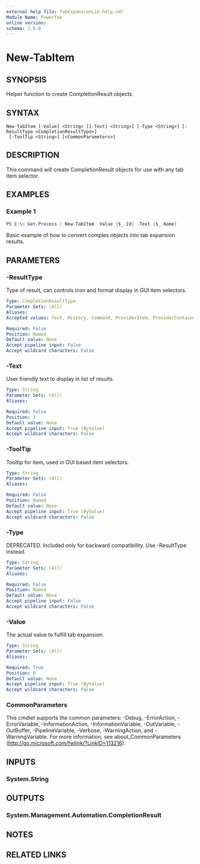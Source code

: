 ```yaml
---
external help file: TabExpansionLib-help.xml
Module Name: PowerTab
online version:
schema: 2.0.0
---
```


# New-TabItem

## SYNOPSIS
Helper function to create CompletionResult objects.

## SYNTAX

```
New-TabItem [-Value] <String> [[-Text] <String>] [-Type <String>] [-ResultType <CompletionResultType>]
 [-ToolTip <String>] [<CommonParameters>]
```

## DESCRIPTION
This command will create CompletionResult objects for use with any tab item selector.

## EXAMPLES

### Example 1
```powershell
PS C:\> Get-Process | New-TabItem -Value {$_.Id} -Text {$_.Name}
```

Basic example of how to convert complex objects into tab expansion results.

## PARAMETERS

### -ResultType
Type of result, can controls icon and format display in GUI item selectors.

```yaml
Type: CompletionResultType
Parameter Sets: (All)
Aliases:
Accepted values: Text, History, Command, ProviderItem, ProviderContainer, Property, Method, ParameterName, ParameterValue, Variable, Namespace, Type, Keyword, DynamicKeyword

Required: False
Position: Named
Default value: None
Accept pipeline input: False
Accept wildcard characters: False
```

### -Text
User friendly text to display in list of results.

```yaml
Type: String
Parameter Sets: (All)
Aliases:

Required: False
Position: 1
Default value: None
Accept pipeline input: True (ByValue)
Accept wildcard characters: False
```

### -ToolTip
Tooltip for item, used in GUI based item selectors.

```yaml
Type: String
Parameter Sets: (All)
Aliases:

Required: False
Position: Named
Default value: None
Accept pipeline input: True (ByValue)
Accept wildcard characters: False
```

### -Type
DEPRECATED.  Included only for backward compatibility.  Use -ResultType instead.

```yaml
Type: String
Parameter Sets: (All)
Aliases:

Required: False
Position: Named
Default value: None
Accept pipeline input: False
Accept wildcard characters: False
```

### -Value
The actual value to fulfill tab expansion.

```yaml
Type: String
Parameter Sets: (All)
Aliases:

Required: True
Position: 0
Default value: None
Accept pipeline input: True (ByValue)
Accept wildcard characters: False
```

### CommonParameters
This cmdlet supports the common parameters: -Debug, -ErrorAction, -ErrorVariable, -InformationAction, -InformationVariable, -OutVariable, -OutBuffer, -PipelineVariable, -Verbose, -WarningAction, and -WarningVariable.
For more information, see about_CommonParameters (http://go.microsoft.com/fwlink/?LinkID=113216).

## INPUTS

### System.String


## OUTPUTS

### System.Management.Automation.CompletionResult


## NOTES

## RELATED LINKS
